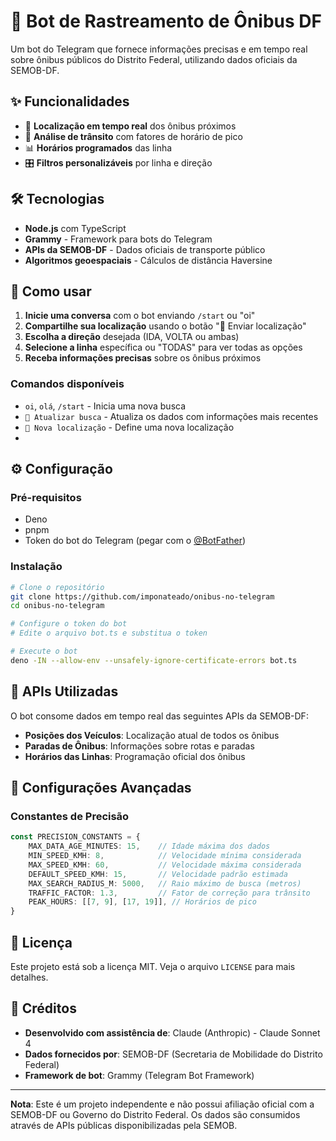 # 🚌 Bot de Rastreamento de Ônibus DF

Um bot do Telegram que fornece informações precisas e em tempo real sobre ônibus públicos do Distrito Federal, utilizando dados oficiais da SEMOB-DF.

## ✨ Funcionalidades

- 📍 **Localização em tempo real** dos ônibus próximos
- 🚦 **Análise de trânsito** com fatores de horário de pico
- 📊 **Horários programados** das linha
- 🎛️ **Filtros personalizáveis** por linha e direção

## 🛠️ Tecnologias

- **Node.js** com TypeScript
- **Grammy** - Framework para bots do Telegram
- **APIs da SEMOB-DF** - Dados oficiais de transporte público
- **Algoritmos geoespaciais** - Cálculos de distância Haversine

## 🚀 Como usar

1. **Inicie uma conversa** com o bot enviando `/start` ou "oi"
2. **Compartilhe sua localização** usando o botão "📍 Enviar localização"
3. **Escolha a direção** desejada (IDA, VOLTA ou ambas)
4. **Selecione a linha** específica ou "TODAS" para ver todas as opções
5. **Receba informações precisas** sobre os ônibus próximos

### Comandos disponíveis

- `oi`, `olá`, `/start` - Inicia uma nova busca
- `🔄 Atualizar busca` - Atualiza os dados com informações mais recentes
- `📍 Nova localização` - Define uma nova localização
- 

## ⚙️ Configuração

### Pré-requisitos

- Deno
- pnpm
- Token do bot do Telegram (pegar com o [@BotFather](https://t.me/@BotFather))

### Instalação

```bash
# Clone o repositório
git clone https://github.com/imponateado/onibus-no-telegram
cd onibus-no-telegram

# Configure o token do bot
# Edite o arquivo bot.ts e substitua o token

# Execute o bot
deno -IN --allow-env --unsafely-ignore-certificate-errors bot.ts
```

## 📡 APIs Utilizadas

O bot consome dados em tempo real das seguintes APIs da SEMOB-DF:

- **Posições dos Veículos**: Localização atual de todos os ônibus
- **Paradas de Ônibus**: Informações sobre rotas e paradas
- **Horários das Linhas**: Programação oficial dos ônibus

## 🔧 Configurações Avançadas

### Constantes de Precisão

```typescript
const PRECISION_CONSTANTS = {
    MAX_DATA_AGE_MINUTES: 15,    // Idade máxima dos dados
    MIN_SPEED_KMH: 8,            // Velocidade mínima considerada
    MAX_SPEED_KMH: 60,           // Velocidade máxima considerada
    DEFAULT_SPEED_KMH: 15,       // Velocidade padrão estimada
    MAX_SEARCH_RADIUS_M: 5000,   // Raio máximo de busca (metros)
    TRAFFIC_FACTOR: 1.3,         // Fator de correção para trânsito
    PEAK_HOURS: [[7, 9], [17, 19]], // Horários de pico
}
```

## 📄 Licença

Este projeto está sob a licença MIT. Veja o arquivo `LICENSE` para mais detalhes.

## 🙏 Créditos

- **Desenvolvido com assistência de**: Claude (Anthropic) - Claude Sonnet 4
- **Dados fornecidos por**: SEMOB-DF (Secretaria de Mobilidade do Distrito Federal)
- **Framework de bot**: Grammy (Telegram Bot Framework)

---

**Nota**: Este é um projeto independente e não possui afiliação oficial com a SEMOB-DF ou Governo do Distrito Federal. Os dados são consumidos através de APIs públicas disponibilizadas pela SEMOB.
